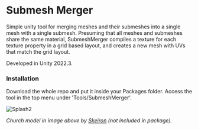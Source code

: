 # Submesh Merger

Simple unity tool for merging meshes and their submeshes into a single mesh with a single submesh. Presuming that all meshes and submeshes share the same material, SubmeshMerger compiles a texture for each texture property in a grid based layout, and creates a new mesh with UVs that match the grid layout.

Developed in Unity 2022.3.

### Installation

Download the whole repo and put it inside your Packages folder. Access the tool in the top menu under 'Tools/SubmeshMerger'.

![Splash2](https://github.com/cecarlsen/SubmeshMerger_DEV/blob/main/ReadmeImages/SubmeshMergerSplash.jpg)

*Church model in image above by [Skeiron](https://sketchfab.com/skeiron) (not included in package).*